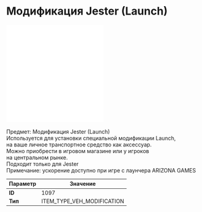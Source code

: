# Модификация Jester (Launch)

![Item Image](../img/1097.webp?raw=true)

Предмет: Модификация Jester (Launch)<br>Используется для установки специальной модификации Launch,<br>на ваше личное транспортное средство как аксессуар.<br>Можно приобрести в игровом магазине или у игроков<br>на центральном рынке.<br>Подходит только для Jester<br>Примечание: ускорение доступно при игре с лаунчера ARIZONA GAMES


| Параметр | Значение |
|----------|----------|
| **ID** | 1097 |
| **Тип** | ITEM_TYPE_VEH_MODIFICATION |

